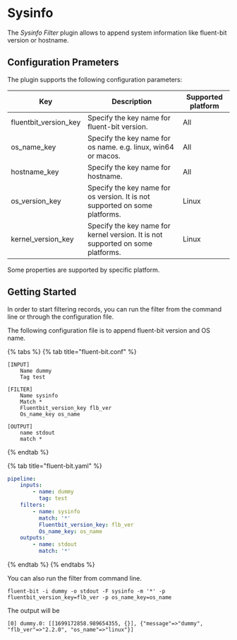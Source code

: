 # Sysinfo

The _Sysinfo Filter_ plugin allows to append system information like fluent-bit version or hostname.

## Configuration Prameters

The plugin supports the following configuration parameters:

|Key|Description|Supported platform|
|---|---|---|
|fluentbit_version_key|Specify the key name for fluent-bit version.| All |
|os_name_key|Specify the key name for os name. e.g. linux, win64 or macos.| All |
|hostname_key|Specify the key name for hostname.| All|
|os_version_key|Specify the key name for os version. It is not supported on some platforms. | Linux |
|kernel_version_key|Specify the key name for kernel version. It is not supported on some platforms.| Linux |

Some properties are supported by specific platform.

## Getting Started

In order to start filtering records, you can run the filter from the command line or through the configuration file.

The following configuration file is to append fluent-bit version and OS name.

{% tabs %}
{% tab title="fluent-bit.conf" %}
```
[INPUT]
    Name dummy
    Tag test

[FILTER]
    Name sysinfo
    Match *
    Fluentbit_version_key flb_ver
    Os_name_key os_name

[OUTPUT]
    name stdout
    match *
```
{% endtab %}

{% tab title="fluent-bit.yaml" %}
```yaml
pipeline:
    inputs:
        - name: dummy
          tag: test
    filters:
        - name: sysinfo
          match: '*'
          Fluentbit_version_key: flb_ver
          Os_name_key: os_name
    outputs:
        - name: stdout
          match: '*'
```
{% endtab %}
{% endtabs %}


You can also run the filter from command line.

```
fluent-bit -i dummy -o stdout -F sysinfo -m '*' -p fluentbit_version_key=flb_ver -p os_name_key=os_name
```

The output will be 
```
[0] dummy.0: [[1699172858.989654355, {}], {"message"=>"dummy", "flb_ver"=>"2.2.0", "os_name"=>"linux"}]
```